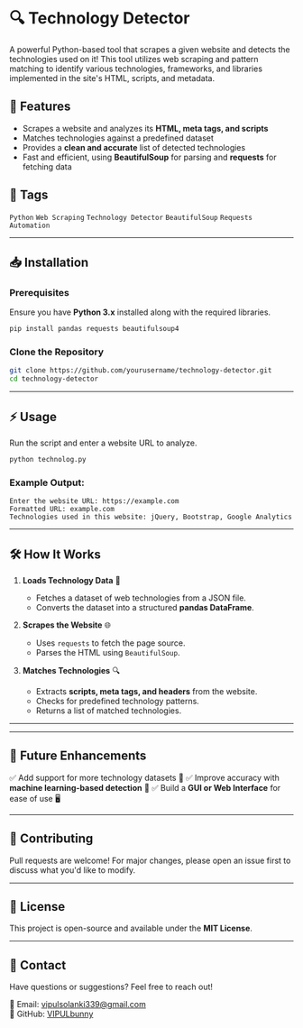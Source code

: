 # 🔍 Technology Detector

A powerful Python-based tool that scrapes a given website and detects the technologies used on it! This tool utilizes web scraping and pattern matching to identify various technologies, frameworks, and libraries implemented in the site's HTML, scripts, and metadata.

## 🚀 Features
- Scrapes a website and analyzes its **HTML, meta tags, and scripts**
- Matches technologies against a predefined dataset
- Provides a **clean and accurate** list of detected technologies
- Fast and efficient, using **BeautifulSoup** for parsing and **requests** for fetching data

## 📌 Tags
`Python` `Web Scraping` `Technology Detector` `BeautifulSoup` `Requests` `Automation`

---

## 📥 Installation
### Prerequisites
Ensure you have **Python 3.x** installed along with the required libraries.

```sh
pip install pandas requests beautifulsoup4
```

### Clone the Repository
```sh
git clone https://github.com/yourusername/technology-detector.git
cd technology-detector
```

---

## ⚡ Usage
Run the script and enter a website URL to analyze.

```sh
python technolog.py
```

### Example Output:
```
Enter the website URL: https://example.com
Formatted URL: example.com
Technologies used in this website: jQuery, Bootstrap, Google Analytics
```

---

## 🛠 How It Works
1. **Loads Technology Data** 📂
   - Fetches a dataset of web technologies from a JSON file.
   - Converts the dataset into a structured **pandas DataFrame**.

2. **Scrapes the Website** 🌐
   - Uses `requests` to fetch the page source.
   - Parses the HTML using `BeautifulSoup`.

3. **Matches Technologies** 🔍
   - Extracts **scripts, meta tags, and headers** from the website.
   - Checks for predefined technology patterns.
   - Returns a list of matched technologies.

---

---

## 🌟 Future Enhancements
✅ Add support for more technology datasets 🔧
✅ Improve accuracy with **machine learning-based detection** 🤖
✅ Build a **GUI or Web Interface** for ease of use 🖥️

---

## 🤝 Contributing
Pull requests are welcome! For major changes, please open an issue first to discuss what you'd like to modify.

---

## 📜 License
This project is open-source and available under the **MIT License**.

---

## 📧 Contact
Have questions or suggestions? Feel free to reach out!

📩 Email: vipulsolanki339@gmail.com  
🔗 GitHub: [VIPULbunny](https://github.com/VIPULbunny)

